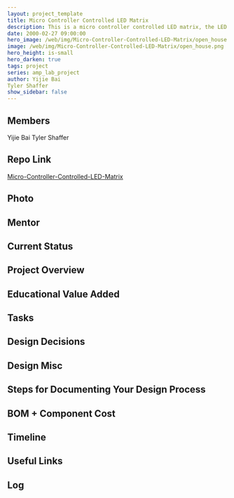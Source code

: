 ```yaml
---
layout: project_template
title: Micro Controller Controlled LED Matrix
description: This is a micro controller controlled LED matrix, the LED matrix can be used as an information display. The information is transferred with UART communication protocol.( bluetooth connection with cellphone may be added later).
date: 2000-02-27 09:00:00
hero_image: /web/img/Micro-Controller-Controlled-LED-Matrix/open_house.png
image: /web/img/Micro-Controller-Controlled-LED-Matrix/open_house.png
hero_height: is-small
hero_darken: true
tags: project
series: amp_lab_project
author: Yijie Bai
Tyler Shaffer
show_sidebar: false
---
```




## Members
Yijie Bai
Tyler Shaffer

## Repo Link
<a class="button is-link" href="https://github.com/Amp-Lab-at-VT/Micro-Controller-Controlled-LED-Matrix" >Micro-Controller-Controlled-LED-Matrix</a>

## Photo

## Mentor

## Current Status

## Project Overview


## Educational Value Added


## Tasks

## Design Decisions

## Design Misc

## Steps for Documenting Your Design Process

## BOM + Component Cost

## Timeline

## Useful Links

## Log
            